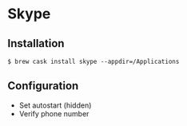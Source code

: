 # Skype

## Installation

```
$ brew cask install skype --appdir=/Applications
```

## Configuration

* Set autostart (hidden)
* Verify phone number
